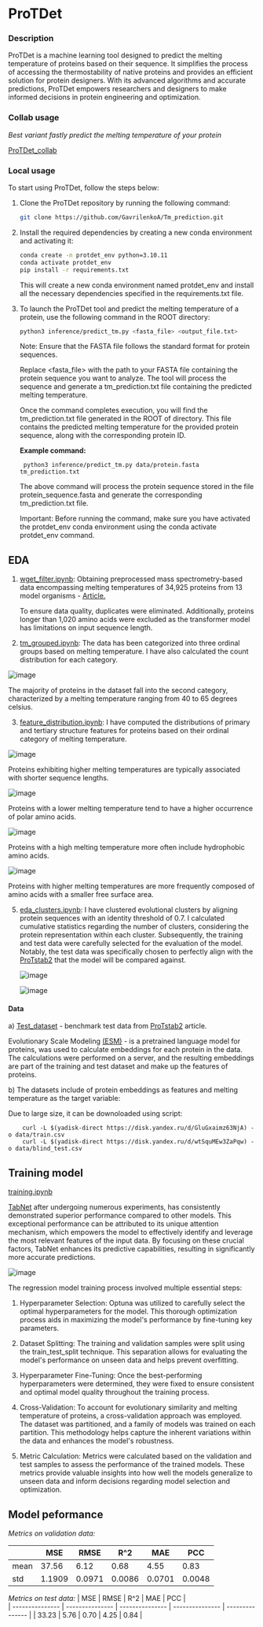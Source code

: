# ProTDet


### Description

ProTDet is a machine learning tool designed to predict the melting temperature of proteins based on their sequence. It simplifies the process of accessing the thermostability of native proteins and provides an efficient solution for protein designers. With its advanced algorithms and accurate predictions, ProTDet empowers researchers and designers to make informed decisions in protein engineering and optimization.
### Collab usage
*Best variant fastly predict the melting temperature of your protein*


[ProTDet_collab](https://colab.research.google.com/drive/1O58rO4bye8HuVxTxftL-oqqqYipc3daf#scrollTo=oPHJFPDNCxy0)

### Local usage

To start using ProTDet, follow the steps below:

1. Clone the ProTDet repository by running the following command:
    
    ```bash
    git clone https://github.com/GavrilenkoA/Tm_prediction.git
    ```
    
2. Install the required dependencies by creating a new conda environment and activating it:
    
    ```bash
    conda create -n protdet_env python=3.10.11
    conda activate protdet_env
    pip install -r requirements.txt
    ```
    
    This will create a new conda environment named protdet_env and install all the necessary dependencies specified in the requirements.txt
    file.
    
3. To launch the ProTDet tool and predict the melting temperature of a protein, use the following command in the ROOT directory:
    
    ```bash
    python3 inference/predict_tm.py <fasta_file> <output_file.txt>
    ```
    

	Note: Ensure that the FASTA file follows the standard format for protein sequences.

	Replace <fasta_file> with the path to your FASTA file containing the protein sequence you want to analyze. The tool will 	process the sequence and generate a tm_prediction.txt file containing the predicted melting temperature.

	Once the command completes execution, you will find the tm_prediction.txt file generated in the ROOT of directory. This file contains the predicted melting temperature for the provided protein sequence, along with the corresponding protein ID.

   **Example command:**
   
   		python3 inference/predict_tm.py data/protein.fasta tm_prediction.txt

	The above command will process the protein sequence stored in the file protein_sequence.fasta and generate the corresponding 	 tm_prediction.txt file.

	Important: Before running the command, make sure you have activated the protdet_env conda environment using the conda activate protdet_env command.

## EDA
1. [wget_filter.ipynb](./process_data/wget_filter.ipynb): Obtaining preprocessed mass spectrometry-based data encompassing melting temperatures of 34,925 proteins from 13 model organisms - [Article.](https://www.nature.com/articles/s41592-020-0801-4 )

	To ensure data quality, duplicates were eliminated. Additionally, proteins longer than 1,020 amino acids were excluded as the transformer model has limitations on input sequence length.

3. [tm_grouped.ipynb](./process_data/tm_grouped.ipynb): The data has been categorized into three ordinal groups based on melting temperature. I have also calculated the count distribution for each category.

![image](https://github.com/GavrilenkoA/Tm_prediction/assets/92908421/3b596bbb-d509-49b2-bbcb-459bedea7206)

The majority of proteins in the dataset fall into the second category, characterized by a melting temperature ranging from 40 to 65 degrees celsius.




3. [feature_distribution.ipynb](./process_data/feature_distribution.ipynb): I have computed the distributions of primary and tertiary structure features for proteins based on their ordinal category of melting temperature.



![image](https://github.com/GavrilenkoA/Tm_prediction/assets/92908421/4a46d603-fdee-488a-b87f-28dc10a92b06)

Proteins exhibiting higher melting temperatures are typically associated with shorter sequence lengths.

![image](https://github.com/GavrilenkoA/Tm_prediction/assets/92908421/cc9eda02-b9a0-4746-aa43-993181f35ccf)

Proteins with a lower melting temperature tend to have a higher occurrence of polar amino acids.

![image](https://github.com/GavrilenkoA/Tm_prediction/assets/92908421/59cca46c-d581-4072-a4d1-a22860668de8)

Proteins with a high melting temperature more often include hydrophobic amino acids.

![image](https://github.com/GavrilenkoA/Tm_prediction/assets/92908421/812de67b-2e26-4f64-9206-6243aa3afba4)

Proteins with higher melting temperatures are more frequently composed of amino acids with a smaller free surface area.



5. [eda_clusters.ipynb](./process_data/eda_clusters.ipynb): I have clustered evolutional clusters by aligning protein sequences with an identity threshold of 0.7. I calculated cumulative statistics regarding the number of clusters, considering the protein representation 	within each cluster. Subsequently, the training and test data were carefully selected for the evaluation of the model. Notably, the test data was specifically chosen to perfectly align with the [ProTstab2](https://www.mdpi.com/1422-0067/23/18/10798) that the model will be compared against.

   ![image](https://github.com/GavrilenkoA/Tm_prediction/assets/92908421/eeed7d7e-5f82-4b96-95f5-3bdab09ecb01)

   ![image](https://github.com/GavrilenkoA/Tm_prediction/assets/92908421/5553ff9f-b594-47ce-801d-339a82fdcfb9)

#### Data
a) [Test_dataset](./data/test_dataset.csv) - benchmark test data from [ProTstab2](https://www.mdpi.com/1422-0067/23/18/10798) article.

Evolutionary Scale Modeling [(ESM)](https://www.pnas.org/doi/full/10.1073/pnas.2016239118)  - is a pretrained language model for proteins, was used to calculate embeddings for each protein in the data. The calculations were performed on a server, and the resulting embeddings are part of the training and test dataset and make up the features of proteins.

b) The datasets include of protein embeddings as features and melting temperature as the target variable:

Due to large size, it can be downoloaded using script:

    	curl -L $(yadisk-direct https://disk.yandex.ru/d/GluGxaimz63NjA) -o data/train.csv 
     	curl -L $(yadisk-direct https://disk.yandex.ru/d/wtSquMEw3ZaPqw) -o data/blind_test.csv
    	




## Training model
[training.ipynb](./training/train_valid.ipynb)

[TabNet](https://arxiv.org/abs/1908.07442) after undergoing numerous experiments, has consistently demonstrated superior performance compared to other models. This exceptional performance can be attributed to its unique attention mechanism, which empowers the model to effectively identify and leverage the most relevant features of the input data. By focusing on these crucial factors, TabNet enhances its predictive capabilities, resulting in significantly more accurate predictions.

![image](https://github.com/GavrilenkoA/Tm_prediction/assets/92908421/f8b6ff7e-fbe8-4aa5-86e5-4f85cfcf26d0)

The regression model training process involved multiple essential steps:
1. Hyperparameter Selection: Optuna was utilized to carefully select the optimal hyperparameters for the model. This thorough optimization process aids in maximizing the model's performance by fine-tuning key parameters.

2. Dataset Splitting: The training and validation samples were split using the train_test_split technique. This separation allows for evaluating the model's performance on unseen data and helps prevent overfitting.

3. Hyperparameter Fine-Tuning: Once the best-performing hyperparameters were determined, they were fixed to ensure consistent and optimal model quality throughout the training process.

4. Cross-Validation: To account for evolutionary similarity and melting temperature of proteins, a cross-validation approach was employed. The dataset was partitioned, and a family of models was trained on each partition. This methodology helps capture the inherent variations within the data and enhances the model's robustness.

5. Metric Calculation: Metrics were calculated based on the validation and test samples to assess the performance of the trained models. These metrics provide valuable insights into how well the models generalize to unseen data and inform decisions regarding model selection and optimization.

## Model peformance
*Metrics on validation data:*

|                 | MSE             | RMSE            |  R^2            |  MAE            |  PCC            |         
| --------------- | --------------- | --------------- | --------------- | --------------- | --------------- |
| mean            |  37.56          | 6.12            | 0.68            | 4.55            |  0.83           |
| std             | 1.1909          | 0.0971          |  0.0086         | 0.0701          |  0.0048         |

*Metrics on test data:*
| MSE             | RMSE            |  R^2            |  MAE            |  PCC            |         
| --------------- | --------------- | --------------- | --------------- | --------------- |
|  33.23          | 5.76            | 0.70            | 4.25            |     0.84        |


   	
   





